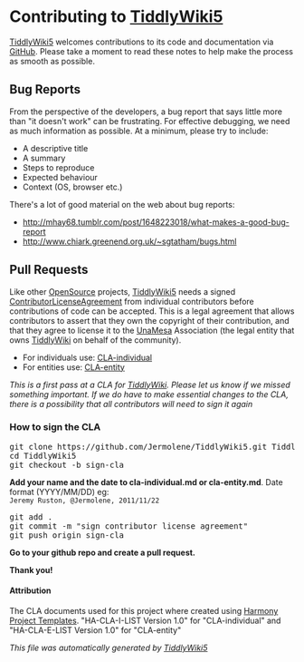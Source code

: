 <h1 class=''>
Contributing to <a class=' tw-tiddlylink tw-tiddlylink-resolves' href='http://five.tiddlywiki.com/static/TiddlyWiki5.html'>
TiddlyWiki5</a></h1><p>
<a class=' tw-tiddlylink tw-tiddlylink-resolves' href='http://five.tiddlywiki.com/static/TiddlyWiki5.html'>
TiddlyWiki5</a> welcomes contributions to its code and documentation via <a href='https://github.com/Jermolene/TiddlyWiki5' target='_blank'>
GitHub</a>. Please take a moment to read these notes to help make the process as smooth as possible.</p><h2 class=''>
Bug Reports</h2><p>
From the perspective of the developers, a bug report that says little more than &quot;it doesn't work&quot; can be frustrating. For effective debugging, we need as much information as possible. At a minimum, please try to include:</p><ul>
<li>
A descriptive title</li><li>
A summary</li><li>
Steps to reproduce</li><li>
Expected behaviour</li><li>
Context (OS, browser etc.)</li></ul><p>
There's a lot of good material on the web about bug reports:</p><ul>
<li>
<a href='http://mhay68.tumblr.com/post/1648223018/what-makes-a-good-bug-report' target='_blank'>
http://mhay68.tumblr.com/post/1648223018/what-makes-a-good-bug-report</a></li><li>
<a href='http://www.chiark.greenend.org.uk/~sgtatham/bugs.html' target='_blank'>
http://www.chiark.greenend.org.uk/~sgtatham/bugs.html</a></li></ul><h2 class=''>
Pull Requests</h2><p>
Like other <a class=' tw-tiddlylink tw-tiddlylink-resolves' href='http://five.tiddlywiki.com/static/OpenSource.html'>
OpenSource</a> projects, <a class=' tw-tiddlylink tw-tiddlylink-resolves' href='http://five.tiddlywiki.com/static/TiddlyWiki5.html'>
TiddlyWiki5</a> needs a signed <a class=' tw-tiddlylink tw-tiddlylink-missing' href='http://five.tiddlywiki.com/static/ContributorLicenseAgreement.html'>
ContributorLicenseAgreement</a> from individual contributors before contributions of code can be accepted. This is a legal agreement that allows contributors  to assert that they own the copyright of their contribution, and that they agree to license it to the <a class=' tw-tiddlylink tw-tiddlylink-missing' href='http://five.tiddlywiki.com/static/UnaMesa.html'>
UnaMesa</a> Association (the legal entity that owns <a class=' tw-tiddlylink tw-tiddlylink-resolves' href='http://five.tiddlywiki.com/static/TiddlyWiki.html'>
TiddlyWiki</a> on behalf of the community).</p><ul>
<li>
For individuals use: <a href='https://github.com/Jermolene/TiddlyWiki5/tree/master/licenses/cla-individual.md' target='_blank'>
CLA-individual</a></li><li>
For entities use: <a href='https://github.com/Jermolene/TiddlyWiki5/tree/master/licenses/cla-entity.md' target='_blank'>
CLA-entity</a></li></ul><p>
<em>
This is a first pass at a CLA for <a class=' tw-tiddlylink tw-tiddlylink-resolves' href='http://five.tiddlywiki.com/static/TiddlyWiki.html'>
TiddlyWiki</a>. Please let us know if we missed something important. If we do have to make essential changes to the CLA, there is a possibility that all contributors will need to sign it again</em></p><h3 class=''>
How to sign the CLA</h3><pre>
git clone https://github.com/Jermolene/TiddlyWiki5.git TiddlyWiki5
cd TiddlyWiki5
git checkout -b sign-cla</pre><p>
<strong>
Add your name and the date to cla-individual.md or cla-entity.md</strong>. Date format (YYYY/MM/DD)
eg: <code>
Jeremy Ruston, @Jermolene, 2011/11/22</code></p><pre>
git add .
git commit -m &quot;sign contributor license agreement&quot;
git push origin sign-cla</pre><p>
<strong>
Go to your github repo and create a pull request.</strong></p><p>
<strong>
Thank you!</strong></p><h4 class=''>
Attribution</h4><p>
The CLA documents used for this project where created using <a href='http://www.harmonyagreements.org' target='_blank'>
Harmony Project Templates</a>. &quot;HA-CLA-I-LIST Version 1.0&quot; for &quot;CLA-individual&quot; and &quot;HA-CLA-E-LIST Version 1.0&quot; for &quot;CLA-entity&quot;
</p><p>
<em>
This file was automatically generated by <a class=' tw-tiddlylink tw-tiddlylink-resolves' href='http://five.tiddlywiki.com/static/TiddlyWiki5.html'>
TiddlyWiki5</a></em>
</p>
